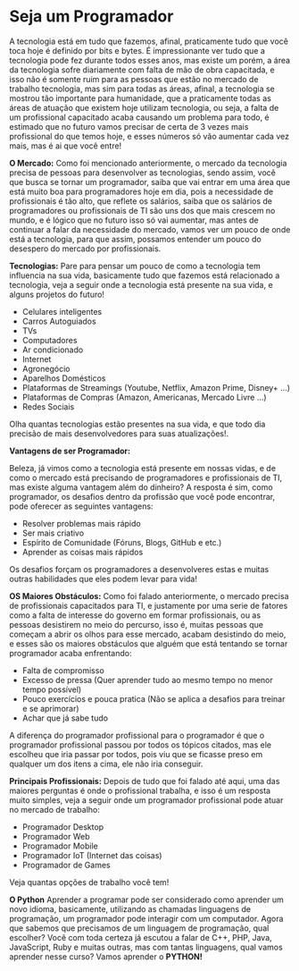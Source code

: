 # Seja um Programador

A tecnologia está em tudo que fazemos, afinal, praticamente tudo que você toca hoje é definido por bits e bytes. É impressionante ver tudo que a tecnologia pode fez durante todos esses anos, mas existe um porém, a área da tecnologia sofre diariamente com falta de mão de obra capacitada, e isso não é somente ruim para as pessoas que estão no mercado de trabalho tecnologia, mas sim para todas as áreas, afinal, a tecnologia se mostrou tão importante para humanidade, que a praticamente todas as áreas de atuação que existem hoje utilizam tecnologia, ou seja, a falta de um profissional capacitado acaba causando um problema para todo, é estimado que no futuro vamos precisar de certa de 3 vezes mais profissional do que temos hoje, e esses números só vão aumentar cada vez mais, mas é ai que você entre!

**O Mercado:**
Como foi mencionado anteriormente, o mercado da tecnologia precisa de pessoas para desenvolver as tecnologias, sendo assim, você que busca se tornar um programador, saiba que vai entrar em uma área que está muito boa para programadores hoje em dia, pois a necessidade de profissionais é tão alto, que reflete os salários, saiba que os salários de programadores ou profissionais de TI são uns dos que  mais crescem no mundo, e é lógico que no futuro isso só vai aumentar, mas antes de continuar a falar da necessidade do mercado, vamos ver um pouco de onde está a tecnologia, para que assim, possamos entender um pouco do desespero do mercado por profissionais.

**Tecnologias:**
Pare para pensar um pouco de como a tecnologia tem influencia na sua vida, basicamente tudo que fazemos está relacionado a tecnologia, veja a seguir onde a tecnologia está presente na sua vida, e alguns projetos do futuro!

- Celulares inteligentes
- Carros Autoguiados 
- TVs
- Computadores
- Ar condicionado
- Internet
- Agronegócio
- Aparelhos Domésticos
- Plataformas de Streamings (Youtube, Netflix, Amazon Prime, Disney+ ...)
- Plataformas de Compras (Amazon, Americanas, Mercado Livre ...)
- Redes Sociais

Olha quantas tecnologias estão presentes na sua vida, e que todo dia precisão de mais desenvolvedores para suas atualizações!.

**Vantagens de ser Programador:**

Beleza, já vimos como a tecnologia está presente em nossas vidas, e de como o mercado está precisando de programadores e profissionais de TI, mas existe alguma vantagem além do dinheiro? A resposta é sim, como programador, os desafios dentro da profissão que você pode encontrar, pode oferecer as seguintes vantagens:

- Resolver problemas mais rápido
- Ser mais criativo
- Espírito de Comunidade (Fóruns, Blogs, GitHub e etc.)
- Aprender as coisas mais rápidos

Os desafios forçam os programadores a desenvolveres estas e muitas outras habilidades que eles podem levar para vida!

**OS Maiores Obstáculos:**
Como foi falado anteriormente, o mercado precisa de profissionais capacitados para TI, e justamente por uma serie de fatores como a falta de interesse do governo em formar profissionais, ou as pessoas desistirem no meio do percurso, isso é, muitas pessoas que começam a abrir os olhos para esse mercado, acabam desistindo do meio, e esses são os maiores obstáculos que alguém que está tentando se tornar programador acaba enfrentando:

- Falta de compromisso
- Excesso de pressa (Quer aprender tudo ao mesmo tempo no menor tempo possível)
- Pouco exercícios e pouca pratica (Não se aplica a desafios para treinar e se aprimorar)
- Achar que já sabe tudo

A diferença do programador profissional para o programador é que o programador profissional passou por todos os tópicos citados, mas ele escolheu que iria passar por todos, pois viu que se ficasse preso em qualquer um dos itens a cima, ele não iria conseguir.

**Principais Profissionais:**
Depois de tudo que foi falado até aqui, uma das maiores perguntas é onde o profissional trabalha, e isso é um resposta muito simples, veja a seguir onde um programador profissional pode atuar no mercado de trabalho:

- Programador Desktop
- Programador Web
- Programador Mobile
- Programador IoT (Internet das coisas)
- Programador de Games

Veja quantas opções de trabalho você tem!

**O Python**
Aprender a programar pode ser considerado como aprender um novo idioma, basicamente, utilizando as chamadas linguagens de programação, um programador pode interagir com um computador. Agora que sabemos que precisamos de um linguagem de programação, qual escolher? Você com toda certeza já escutou a falar de C++, PHP, Java, JavaScript, Ruby e muitas outras, mas com tantas linguagens, qual vamos aprender nesse curso? Vamos aprender o **PYTHON!**